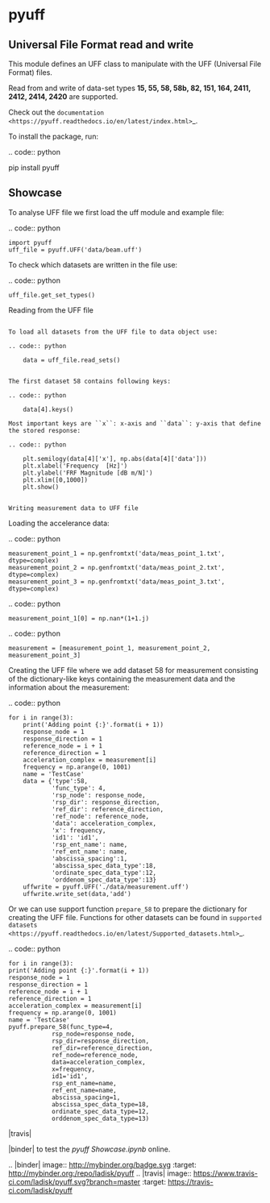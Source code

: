 pyuff
=====

Universal File Format read and write
------------------------------------
This module defines an UFF class to manipulate with the UFF (Universal File Format) files.

Read from and write of data-set types **15, 55, 58, 58b, 82, 151, 164, 2411, 2412, 2414, 2420** are supported.

Check out the `documentation <https://pyuff.readthedocs.io/en/latest/index.html>`_.

To install the package, run:

.. code:: python

   pip install pyuff

Showcase
---------

To analyse UFF file we first load the uff module and example file:

.. code:: python

    import pyuff
    uff_file = pyuff.UFF('data/beam.uff')

To check which datasets are written in the file use:

.. code:: python

    uff_file.get_set_types()

Reading from the UFF file
~~~~~~~~~~~~~~~~~~~~~~~~~~~~

To load all datasets from the UFF file to data object use:

.. code:: python

    data = uff_file.read_sets()


The first dataset 58 contains following keys:

.. code:: python

    data[4].keys()

Most important keys are ``x``: x-axis and ``data``: y-axis that define the stored response:

.. code:: python

    plt.semilogy(data[4]['x'], np.abs(data[4]['data']))
    plt.xlabel('Frequency  [Hz]')
    plt.ylabel('FRF Magnitude [dB m/N]')
    plt.xlim([0,1000])
    plt.show()


Writing measurement data to UFF file
~~~~~~~~~~~~~~~~~~~~~~~~~~~~~~~~~~~~~~

Loading the accelerance data:

.. code:: python

    measurement_point_1 = np.genfromtxt('data/meas_point_1.txt', dtype=complex)
    measurement_point_2 = np.genfromtxt('data/meas_point_2.txt', dtype=complex)
    measurement_point_3 = np.genfromtxt('data/meas_point_3.txt', dtype=complex)

.. code:: python

    measurement_point_1[0] = np.nan*(1+1.j)

.. code:: python

    measurement = [measurement_point_1, measurement_point_2, measurement_point_3]

Creating the UFF file where we add dataset 58 for measurement consisting of the dictionary-like keys containing the measurement data and the information about the measurement:

.. code:: python

    for i in range(3):
        print('Adding point {:}'.format(i + 1))
        response_node = 1
        response_direction = 1
        reference_node = i + 1
        reference_direction = 1
        acceleration_complex = measurement[i]
        frequency = np.arange(0, 1001)
        name = 'TestCase'
        data = {'type':58,
                'func_type': 4,
                'rsp_node': response_node,
                'rsp_dir': response_direction,
                'ref_dir': reference_direction,
                'ref_node': reference_node,
                'data': acceleration_complex,
                'x': frequency,
                'id1': 'id1',
                'rsp_ent_name': name,
                'ref_ent_name': name,
                'abscissa_spacing':1,
                'abscissa_spec_data_type':18,
                'ordinate_spec_data_type':12,
                'orddenom_spec_data_type':13}
        uffwrite = pyuff.UFF('./data/measurement.uff')
        uffwrite.write_set(data,'add')

Or we can use support function ``prepare_58`` to prepare the dictionary for creating the UFF file. Functions for other datasets can be found in `supported datasets <https://pyuff.readthedocs.io/en/latest/Supported_datasets.html>`_.

.. code:: python

    for i in range(3):
    print('Adding point {:}'.format(i + 1))
    response_node = 1
    response_direction = 1
    reference_node = i + 1
    reference_direction = 1
    acceleration_complex = measurement[i]
    frequency = np.arange(0, 1001)
    name = 'TestCase'
    pyuff.prepare_58(func_type=4,
                rsp_node=response_node,
                rsp_dir=response_direction,
                ref_dir=reference_direction,
                ref_node=reference_node,
                data=acceleration_complex,
                x=frequency,
                id1='id1',
                rsp_ent_name=name,
                ref_ent_name=name,
                abscissa_spacing=1,
                abscissa_spec_data_type=18,
                ordinate_spec_data_type=12,
                orddenom_spec_data_type=13)













|travis|

|binder| to test the *pyuff Showcase.ipynb* online.

.. |binder| image:: http://mybinder.org/badge.svg
   :target: http://mybinder.org:/repo/ladisk/pyuff
.. |travis| image:: https://www.travis-ci.com/ladisk/pyuff.svg?branch=master
    :target: https://travis-ci.com/ladisk/pyuff
